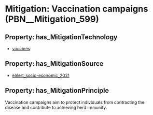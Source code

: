 # Mitigation: __Vaccination campaigns__ (PBN__Mitigation_599)

## Property: has_MitigationTechnology

* [vaccines](../Technology/PBN__Technology_828)

## Property: has_MitigationSource

* [ehlert_socio-economic_2021](../Article/PBN__Article_40)

## Property: has_MitigationPrinciple

Vaccination campaigns aim to protect individuals from contracting the disease and contribute to achieving herd immunity.

